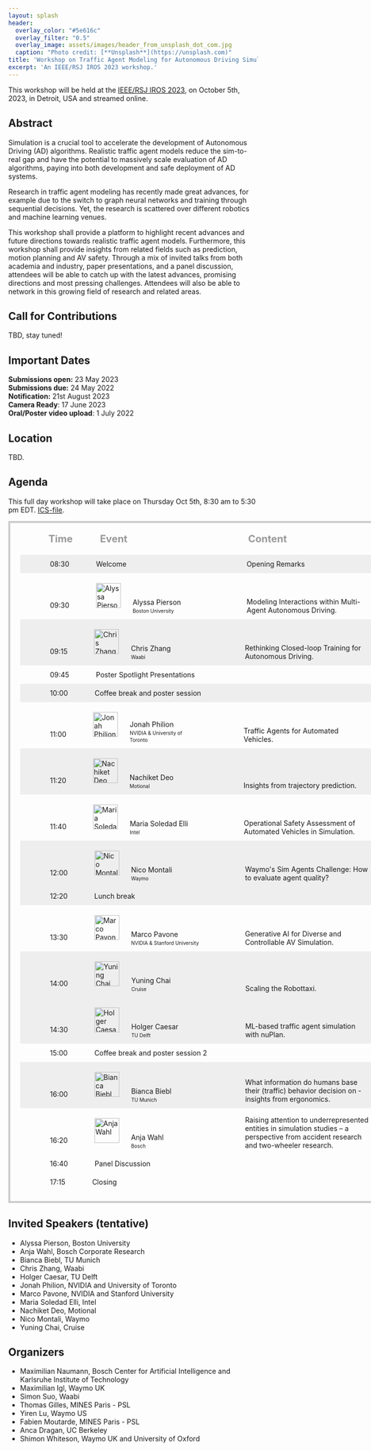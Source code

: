 ```yaml
---
layout: splash
header:
  overlay_color: "#5e616c"
  overlay_filter: "0.5"
  overlay_image: assets/images/header_from_unsplash_dot_com.jpg
  caption: "Photo credit: [**Unsplash**](https://unsplash.com)"
title: 'Workshop on Traffic Agent Modeling for Autonomous Driving Simulation'
excerpt: 'An IEEE/RSJ IROS 2023 workshop.'
---
```


<style>
.schedule-table-heading {
    display: inline;
    font-weight: bold;
    font-size: 20px;
    color: #999999;
    padding:0 0 20px 0;
}

.schedule-table-timecol {
    padding:0 50px 0 50px;
    display:inline;
}

.schedule-table-eventcol {
    display:inline;
    display:inline-block;
    inline-size: 300px;
}

.schedule-table-contentcol {
    display:inline;
    display:inline-block;
    inline-size: 250px;
    font-size:14px;
    line-height: normal;
}

.schedule-table-row-even {
    display:block;
    width:800px;
    background-color: #EEEEEE;
    padding:10px;
}

.schedule-table-row-odd {
    display:block;
    width:800px;
    padding:10px;
}
</style>

This workshop will be held at the [IEEE/RSJ IROS 2023](https://ieee-iros.org/), on October 5th, 2023, in Detroit, USA and streamed online.

## Abstract

Simulation is a crucial tool to accelerate the development of Autonomous Driving (AD) algorithms. Realistic traffic agent models reduce the sim-to-real gap and have the potential to massively scale evaluation of AD algorithms, paying into both development and safe deployment of AD systems.

Research in traffic agent modeling has recently made great advances, for example due to the switch to graph neural networks and training through sequential decisions. Yet, the research is scattered over different robotics and machine learning venues.

This workshop shall provide a platform to highlight recent advances and future directions towards realistic traffic agent models. Furthermore, this workshop shall provide insights from related fields such as prediction, motion planning and AV safety. Through a mix of invited talks from both academia and industry, paper presentations, and a panel discussion, attendees will be able to catch up with the latest advances, promising directions and most pressing challenges. Attendees will also be able to network in this growing field of research and related areas.

## Call for Contributions

TBD, stay tuned!

## Important Dates

<div>
<b>Submissions open:</b> 23 May 2023<br>
<b>Submissions due:</b> 24 May 2022<br>
<b>Notification:</b> 21st August 2023<br>
<b>Camera Ready</b>: 17 June 2023<br>
<b>Oral/Poster video upload</b>: 1 July 2022
</div>

## Location

TBD.

## Agenda

This full day workshop will take place on Thursday Oct 5th, 8:30 am to 5:30 pm
EDT. [ICS-file](assets/TAM-Workshop.ics).

<div style="display:block; width:900px; padding:20px; border:solid 4px #CCCCCC;">
<div class="schedule-table-heading" style="margin-left:57px; display:inline-block; inline-size:100px;">Time</div>
<div class="schedule-table-heading" style="display:inline-block; inline-size:295px;">Event</div>
<div class="schedule-table-heading">Content</div>

<div class="schedule-table-row-even">
  <div class="schedule-table-timecol">08:30</div>
  <div class="schedule-table-eventcol">Welcome</div>
  <div class="schedule-table-contentcol">Opening Remarks</div>
</div>

<div class="schedule-table-row-odd">
  <div class="schedule-table-timecol" style="vertical-align: 10px;">09:30</div>
  <div class="schedule-table-eventcol">
    <div style="display:inline-block; width:270px; margin:20px 0 0 0;">
      <div style="display:inline-block; width:60px;">
        <img style="width:50px; height:50px; position: relative; bottom: 10px;" src="{{ site.baseurl }}/assets/images/speakers/alyssa_pierson.png" alt="Alyssa Pierson">
      </div>
        <div style="display:inline-block; width:150px; line-height:1.4;">
          <p style="margin:0 0 0 10px;">Alyssa Pierson</p>
          <p style="margin:0 0 0 10px; font-size:10px;">Boston University</p>
        </div>
    </div>
  </div>
  <div class="schedule-table-contentcol">
    <!-- <a href="https://youtu.be/AOOZTR2fZdE" target="_blank"><i> -->
      Modeling Interactions within Multi-Agent Autonomous Driving.
    <!-- </i></a> -->
  </div>
</div>

<div class="schedule-table-row-even">
  <div class="schedule-table-timecol" style="vertical-align: 10px;">
    09:15
  </div>
  <div class="schedule-table-eventcol">
    <div style="display:inline-block; width:270px; margin:20px 0 0 0;">
      <div style="display:inline-block; width:60px;">
        <img style="width:50px; height:50px; position: relative; bottom: 10px;"
          src="{{ site.baseurl }}/assets/images/speakers/chris_zhang.png" alt="Chris Zhang">
      </div>
        <div style="display:inline-block; width:150px; line-height:1.4;">
          <p style="margin:0 0 0 10px;">
            Chris Zhang
          </p>
          <p style="margin:0 0 0 10px; font-size:10px;">
            Waabi
          </p>
        </div>
    </div>
  </div>
  <div class="schedule-table-contentcol">
    <!-- <a href="https://youtu.be/AOOZTR2fZdE" target="_blank"><i> -->
      Rethinking Closed-loop Training for Autonomous Driving.
    <!-- </i></a> -->
  </div>
</div>

<div class="schedule-table-row-odd">
  <div class="schedule-table-timecol">09:45</div>
  <div class="schedule-table-eventcol">Poster Spotlight Presentations</div>
  <div class="schedule-table-contentcol"></div>
</div>

<div class="schedule-table-row-even">
  <div class="schedule-table-timecol">10:00</div>
  <div class="schedule-table-eventcol">Coffee break and poster session</div>
  <div class="schedule-table-contentcol"></div>
</div>

<div class="schedule-table-row-odd">
  <div class="schedule-table-timecol" style="vertical-align: 10px;">
    11:00
  </div>
  <div class="schedule-table-eventcol">
    <div style="display:inline-block; width:270px; margin:20px 0 0 0;">
      <div style="display:inline-block; width:60px;">
        <img style="width:50px; height:50px; position: relative; bottom: 10px;"
          src="{{ site.baseurl }}/assets/images/speakers/jonah_philion.png" alt="Jonah Philion">
      </div>
        <div style="display:inline-block; width:150px; line-height:1.4;">
          <p style="margin:0 0 0 10px;">
            Jonah Philion
          </p>
          <p style="margin:0 0 0 10px; font-size:10px;">
            NVIDIA & University of Toronto
          </p>
        </div>
    </div>
  </div>
  <div class="schedule-table-contentcol">
    <!-- <a href="https://youtu.be/AOOZTR2fZdE" target="_blank"><i> -->
      Traffic Agents for Automated Vehicles.
    <!-- </i></a> -->
  </div>
</div>

<div class="schedule-table-row-even">
  <div class="schedule-table-timecol" style="vertical-align: 10px;">
    11:20
  </div>
  <div class="schedule-table-eventcol">
    <div style="display:inline-block; width:270px; margin:20px 0 0 0;">
      <div style="display:inline-block; width:60px;">
        <img style="width:50px; height:50px; position: relative; bottom: 10px;"
          src="{{ site.baseurl }}/assets/images/speakers/nachiket_deo.png" alt="Nachiket Deo">
      </div>
        <div style="display:inline-block; width:150px; line-height:1.4;">
          <p style="margin:0 0 0 10px;">
            Nachiket Deo
          </p>
          <p style="margin:0 0 0 10px; font-size:10px;">
            Motional
          </p>
        </div>
    </div>
  </div>
  <div class="schedule-table-contentcol">
    <!-- <a href="https://youtu.be/AOOZTR2fZdE" target="_blank"><i> -->
      Insights from trajectory prediction.
    <!-- </i></a> -->
  </div>
</div>

<div class="schedule-table-row-odd">
  <div class="schedule-table-timecol" style="vertical-align: 10px;">
    11:40
  </div>
  <div class="schedule-table-eventcol">
    <div style="display:inline-block; width:270px; margin:20px 0 0 0;">
      <div style="display:inline-block; width:60px;">
        <img style="width:50px; height:50px; position: relative; bottom: 10px;"
          src="{{ site.baseurl }}/assets/images/speakers/maria_soledad_elli.png" alt="Maria Soledad Elli">
      </div>
        <div style="display:inline-block; width:150px; line-height:1.4;">
          <p style="margin:0 0 0 10px;">
            Maria Soledad Elli
          </p>
          <p style="margin:0 0 0 10px; font-size:10px;">
            Intel
          </p>
        </div>
    </div>
  </div>
  <div class="schedule-table-contentcol">
    <!-- <a href="https://youtu.be/AOOZTR2fZdE" target="_blank"><i> -->
      Operational Safety Assessment of Automated Vehicles in Simulation.
    <!-- </i></a> -->
  </div>
</div>

<div class="schedule-table-row-even">
  <div class="schedule-table-timecol" style="vertical-align: 10px;">
    12:00
  </div>
  <div class="schedule-table-eventcol">
    <div style="display:inline-block; width:270px; margin:20px 0 0 0;">
      <div style="display:inline-block; width:60px;">
        <img style="width:50px; height:50px; position: relative; bottom: 10px;"
          src="{{ site.baseurl }}/assets/images/speakers/nico_montali.png" alt="Nico Montali">
      </div>
        <div style="display:inline-block; width:150px; line-height:1.4;">
          <p style="margin:0 0 0 10px;">
            Nico Montali
          </p>
          <p style="margin:0 0 0 10px; font-size:10px;">
            Waymo
          </p>
        </div>
    </div>
  </div>
  <div class="schedule-table-contentcol">
    <!-- <a href="https://youtu.be/AOOZTR2fZdE" target="_blank"><i> -->
      Waymo's Sim Agents Challenge: How to evaluate agent quality?
    <!-- </i></a> -->
  </div>
</div>

<div class="schedule-table-row-even">
  <div class="schedule-table-timecol">12:20</div>
  <div class="schedule-table-eventcol">Lunch break</div>
  <div class="schedule-table-contentcol"></div>
</div>

<div class="schedule-table-row-odd">
  <div class="schedule-table-timecol" style="vertical-align: 10px;">
    13:30
  </div>
  <div class="schedule-table-eventcol">
    <div style="display:inline-block; width:270px; margin:20px 0 0 0;">
      <div style="display:inline-block; width:60px;">
        <img style="width:50px; height:50px; position: relative; bottom: 10px;"
          src="{{ site.baseurl }}/assets/images/speakers/marco_pavone.png" alt="Marco Pavone">
      </div>
        <div style="display:inline-block; width:150px; line-height:1.4;">
          <p style="margin:0 0 0 10px;">
            Marco Pavone
          </p>
          <p style="margin:0 0 0 10px; font-size:10px;">
            NVIDIA & Stanford University
          </p>
        </div>
    </div>
  </div>
  <div class="schedule-table-contentcol">
    <!-- <a href="https://youtu.be/AOOZTR2fZdE" target="_blank"><i> -->
      Generative AI for Diverse and Controllable AV Simulation.
    <!-- </i></a> -->
  </div>
</div>

<div class="schedule-table-row-even">
  <div class="schedule-table-timecol" style="vertical-align: 10px;">
   14:00
  </div>
  <div class="schedule-table-eventcol">
    <div style="display:inline-block; width:270px; margin:20px 0 0 0;">
      <div style="display:inline-block; width:60px;">
        <img style="width:50px; height:50px; position: relative; bottom: 10px;"
          src="{{ site.baseurl }}/assets/images/speakers/yuning_chai.png" alt="Yuning Chai">
      </div>
        <div style="display:inline-block; width:150px; line-height:1.4;">
          <p style="margin:0 0 0 10px;">
            Yuning Chai
          </p>
          <p style="margin:0 0 0 10px; font-size:10px;">
            Cruise
          </p>
        </div>
    </div>
  </div>
  <div class="schedule-table-contentcol">
    <!-- <a href="https://youtu.be/AOOZTR2fZdE" target="_blank"><i> -->
      Scaling the Robottaxi.
    <!-- </i></a> -->
  </div>
</div>

<div class="schedule-table-row-even">
  <div class="schedule-table-timecol" style="vertical-align: 10px;">
    14:30
  </div>
  <div class="schedule-table-eventcol">
    <div style="display:inline-block; width:270px; margin:20px 0 0 0;">
      <div style="display:inline-block; width:60px;">
        <img style="width:50px; height:50px; position: relative; bottom: 10px;"
          src="{{ site.baseurl }}/assets/images/speakers/holger_caesor.png" alt="Holger Caesar">
      </div>
        <div style="display:inline-block; width:150px; line-height:1.4;">
          <p style="margin:0 0 0 10px;">
            Holger Caesar
          </p>
          <p style="margin:0 0 0 10px; font-size:10px;">
            TU Delft
          </p>
        </div>
    </div>
  </div>
  <div class="schedule-table-contentcol">
    <!-- <a href="https://youtu.be/AOOZTR2fZdE" target="_blank"><i> -->
      ML-based traffic agent simulation with nuPlan.
    <!-- </i></a> -->
  </div>
</div>

<div class="schedule-table-row-odd">
  <div class="schedule-table-timecol">15:00</div>
  <div class="schedule-table-eventcol">Coffee break and poster session 2</div>
  <div class="schedule-table-contentcol"></div>
</div>

<div class="schedule-table-row-even">
  <div class="schedule-table-timecol" style="vertical-align: 10px;">
    16:00
  </div>
  <div class="schedule-table-eventcol">
    <div style="display:inline-block; width:270px; margin:20px 0 0 0;">
      <div style="display:inline-block; width:60px;">
        <img style="width:50px; height:50px; position: relative; bottom: 10px;"
          src="{{ site.baseurl }}/assets/images/speakers/bianca_biebl.png" alt="Bianca Biebl">
      </div>
        <div style="display:inline-block; width:150px; line-height:1.4;">
          <p style="margin:0 0 0 10px;">
            Bianca Biebl
          </p>
          <p style="margin:0 0 0 10px; font-size:10px;">
            TU Munich
          </p>
        </div>
    </div>
  </div>
  <div class="schedule-table-contentcol">
    <!-- <a href="https://youtu.be/AOOZTR2fZdE" target="_blank"><i> -->
      What information do humans base their (traffic) behavior decision on - insights from ergonomics.
    <!-- </i></a> -->
  </div>
</div>

<div class="schedule-table-row-odd">
  <div class="schedule-table-timecol" style="vertical-align: 10px;">
    16:20
  </div>
  <div class="schedule-table-eventcol">
    <div style="display:inline-block; width:270px; margin:20px 0 0 0;">
      <div style="display:inline-block; width:60px;">
        <img style="width:50px; height:50px; position: relative; bottom: 10px;"
          src="{{ site.baseurl }}/assets/images/speakers/anja_wahl.png" alt="Anja Wahl">
      </div>
        <div style="display:inline-block; width:150px; line-height:1.4;">
          <p style="margin:0 0 0 10px;">
            Anja Wahl
          </p>
          <p style="margin:0 0 0 10px; font-size:10px;">
            Bosch
          </p>
        </div>
    </div>
  </div>
  <div class="schedule-table-contentcol">
    <!-- <a href="https://youtu.be/AOOZTR2fZdE" target="_blank"><i> -->
      Raising attention to underrepresented entities in simulation studies – a perspective from accident research and two-wheeler research.
    <!-- </i></a> -->
  </div>
</div>

<div class="schedule-table-row-odd">
  <div class="schedule-table-timecol">16:40</div>
  <div class="schedule-table-eventcol">Panel Discussion</div>
  <div class="schedule-table-contentcol"></div>
</div>

<div class="schedule-table-row-odd">
  <div class="schedule-table-timecol">17:15</div>
  <div class="schedule-table-eventcol">Closing</div>
  <div class="schedule-table-contentcol"></div>
</div>

</div>

## Invited Speakers (tentative)

- Alyssa Pierson, Boston University
- Anja Wahl, Bosch Corporate Research
- Bianca Biebl, TU Munich
- Chris Zhang, Waabi
- Holger Caesar, TU Delft
- Jonah Philion, NVIDIA and University of Toronto
- Marco Pavone, NVIDIA and Stanford University
- Maria Soledad Elli, Intel
- Nachiket Deo, Motional
- Nico Montali, Waymo
- Yuning Chai, Cruise

## Organizers

- Maximilian Naumann, Bosch Center for Artificial Intelligence and Karlsruhe Institute of Technology
- Maximilian Igl, Waymo UK
- Simon Suo, Waabi
- Thomas Gilles, MINES Paris - PSL
- Yiren Lu, Waymo US
- Fabien Moutarde, MINES Paris - PSL
- Anca Dragan, UC Berkeley
- Shimon Whiteson, Waymo UK and University of Oxford
